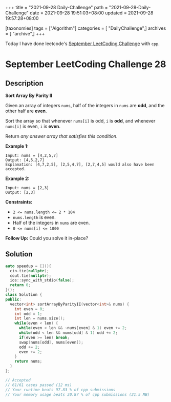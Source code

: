 +++
title = "2021-09-28 Daily-Challenge"
path = "2021-09-28-Daily-Challenge"
date = 2021-09-28 19:51:03+08:00
updated = 2021-09-28 19:57:28+08:00

[taxonomies]
tags = ["Algorithm"]
categories = [ "DailyChallenge",]
archives = [ "archive",]
+++

Today I have done leetcode's [September LeetCoding Challenge](https://leetcode.com/explore/challenge/card/september-leetcoding-challenge-2021/639/week-4-september-22nd-september-28th/3990/) with `cpp`.

<!-- more -->

# September LeetCoding Challenge 28

## Description

**Sort Array By Parity II**

Given an array of integers `nums`, half of the integers in `nums` are **odd**, and the other half are **even**.

Sort the array so that whenever `nums[i]` is odd, `i` is **odd**, and whenever `nums[i]` is even, `i` is **even**.

Return *any answer array that satisfies this condition*.

 

**Example 1:**

```
Input: nums = [4,2,5,7]
Output: [4,5,2,7]
Explanation: [4,7,2,5], [2,5,4,7], [2,7,4,5] would also have been accepted.
```

**Example 2:**

```
Input: nums = [2,3]
Output: [2,3]
```

 

**Constraints:**

- `2 <= nums.length <= 2 * 104`
- `nums.length` is even.
- Half of the integers in `nums` are even.
- `0 <= nums[i] <= 1000`

 

**Follow Up:** Could you solve it in-place?

## Solution

``` cpp
auto speedup = [](){
  cin.tie(nullptr);
  cout.tie(nullptr);
  ios::sync_with_stdio(false);
  return 0;
}();
class Solution {
public:
  vector<int> sortArrayByParityII(vector<int>& nums) {
    int even = 0;
    int odd = 1;
    int len = nums.size();
    while(even < len) {
      while(even < len && ~nums[even] & 1) even += 2;
      while(odd < len && nums[odd] & 1) odd += 2;
      if(even >= len) break;
      swap(nums[odd], nums[even]);
      odd += 2;
      even += 2;
    }
    return nums;
  }
};

// Accepted
// 61/61 cases passed (12 ms)
// Your runtime beats 97.83 % of cpp submissions
// Your memory usage beats 30.87 % of cpp submissions (21.5 MB)
```
